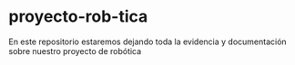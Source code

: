 # proyecto-rob-tica
En este repositorio estaremos dejando toda la evidencia y documentación sobre nuestro proyecto de robótica
